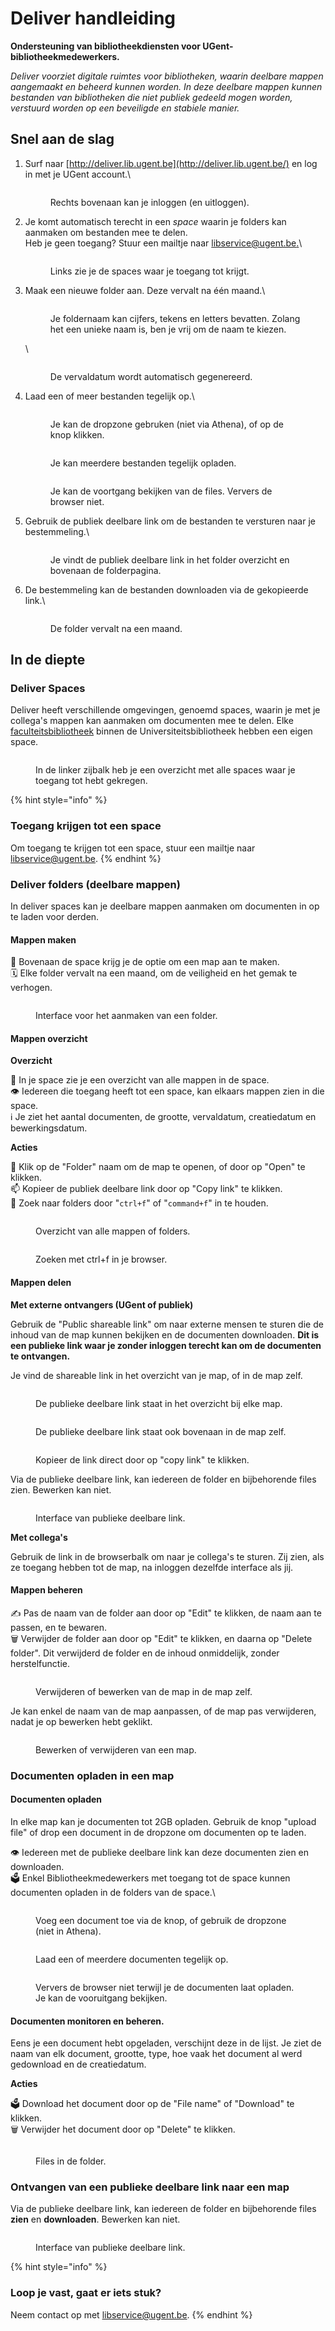 # Deliver handleiding

**Ondersteuning van bibliotheekdiensten voor UGent-bibliotheekmedewerkers.**

_Deliver voorziet digitale ruimtes voor bibliotheken, waarin deelbare mappen aangemaakt en beheerd kunnen worden. In deze deelbare mappen kunnen bestanden van bibliotheken die niet publiek gedeeld mogen worden, verstuurd worden op een beveiligde en stabiele manier._

## Snel aan de slag

1.  Surf naar [http://deliver.lib.ugent.be](http://deliver.lib.ugent.be/) en log in met je UGent account.\


    <figure><img src="../../.gitbook/assets/deliver-log-in.png" alt=""><figcaption><p>Rechts bovenaan kan je inloggen (en uitloggen).</p></figcaption></figure>
2.  Je komt automatisch terecht in een _space_ waarin je folders kan aanmaken om bestanden mee te delen. \
    Heb je geen toegang? Stuur een mailtje naar [libservice@ugent.be.](mailto:libservice@ugent.be)\


    <figure><img src="../../.gitbook/assets/deliver-space.png" alt=""><figcaption><p>Links zie je de spaces waar je toegang tot krijgt.</p></figcaption></figure>
3.  Maak een nieuwe folder aan. Deze vervalt na één maand.\


    <figure><img src="../../.gitbook/assets/deliver-3-folder.png" alt=""><figcaption><p>Je foldernaam kan cijfers, tekens en letters bevatten. Zolang het een unieke naam is, ben je vrij om de naam te kiezen.</p></figcaption></figure>

    \


    <figure><img src="../../.gitbook/assets/deliver-4-vervaldatum.png" alt=""><figcaption><p>De vervaldatum wordt automatisch gegenereerd.</p></figcaption></figure>
4.  Laad een of meer bestanden tegelijk op.\


    <figure><img src="../../.gitbook/assets/deliver-4-opladen.png" alt=""><figcaption><p>Je kan de dropzone gebruken (niet via Athena), of op de knop klikken.</p></figcaption></figure>



    <figure><img src="../../.gitbook/assets/deliver-5-opladen-files (1).png" alt=""><figcaption><p>Je kan meerdere bestanden tegelijk opladen.</p></figcaption></figure>



    <figure><img src="../../.gitbook/assets/deliver-5-opladen-voortgang.png" alt=""><figcaption><p>Je kan de voortgang bekijken van de files. Ververs de browser niet.</p></figcaption></figure>
5.  Gebruik de publiek deelbare link om de bestanden te versturen naar je bestemmeling.\


    <figure><img src="../../.gitbook/assets/deliver-6-copy (1) (1).png" alt=""><figcaption><p>Je vindt de publiek deelbare link in het folder overzicht en bovenaan de folderpagina.</p></figcaption></figure>
6.  De bestemmeling kan de bestanden downloaden via de gekopieerde link.\


    <figure><img src="../../.gitbook/assets/deliver-8-share (1).png" alt=""><figcaption><p>De folder vervalt na een maand.</p></figcaption></figure>

## In de diepte

### Deliver Spaces

Deliver heeft verschillende omgevingen, genoemd spaces, waarin je met je collega's mappen kan aanmaken om documenten mee te delen. Elke [faculteitsbibliotheek](https://lib.ugent.be/nl/libraries) binnen de Universiteitsbibliotheek hebben een eigen space.

<figure><img src="../../.gitbook/assets/deliver-2-space.png" alt=""><figcaption><p>In de linker zijbalk heb je een overzicht met alle spaces waar je toegang tot hebt gekregen.</p></figcaption></figure>

{% hint style="info" %}
### Toegang krijgen tot een space

Om toegang te krijgen tot een space, stuur een mailtje naar [libservice@ugent.be](mailto:libservice@ugent.be).
{% endhint %}

### Deliver folders (deelbare mappen)

In deliver spaces kan je deelbare mappen aanmaken om documenten in op te laden voor derden.

#### Mappen maken

📂 Bovenaan de space krijg je de optie om een map aan te maken.\
🗓️  Elke folder vervalt na een maand, om de veiligheid en het gemak te verhogen.

<figure><img src="../../.gitbook/assets/deliver-3-folder (2).png" alt=""><figcaption><p>Interface voor het aanmaken van een folder.</p></figcaption></figure>

#### Mappen overzicht

**Overzicht**

📁 In je space zie je een overzicht van alle mappen in de space.\
👁️ Iedereen die toegang heeft tot een space, kan elkaars mappen zien in die space.\
ℹ️ Je ziet het aantal documenten, de grootte, vervaldatum, creatiedatum en bewerkingsdatum.

**Acties**

📂 Klik op de "Folder" naam om de map te openen, of door op "Open" te klikken.\
📫 Kopieer de publiek deelbare link door op "Copy link" te klikken.\
🔎 Zoek naar folders door "`ctrl+f`" of "`command+f`" in te houden.

<figure><img src="../../.gitbook/assets/deliver-overview.png" alt=""><figcaption><p>Overzicht van alle mappen of folders.</p></figcaption></figure>

<figure><img src="../../.gitbook/assets/deliver-ctrl-f.png" alt=""><figcaption><p>Zoeken met ctrl+f in je browser.</p></figcaption></figure>

#### Mappen delen

**Met externe ontvangers (UGent of publiek)**

Gebruik de "Public shareable link" om naar externe mensen te sturen die de inhoud van de map kunnen bekijken en de documenten downloaden. **Dit is een publieke link waar je zonder inloggen terecht kan om de documenten te ontvangen.**

Je vind de shareable link in het overzicht van je map, of in de map zelf.

<figure><img src="../../.gitbook/assets/deliver-copy (1).png" alt=""><figcaption><p>De publieke deelbare link staat in het overzicht bij elke map.</p></figcaption></figure>

<figure><img src="../../.gitbook/assets/deliver-6-copy (1).png" alt=""><figcaption><p>De publieke deelbare link staat ook bovenaan in de map zelf.</p></figcaption></figure>

<figure><img src="../../.gitbook/assets/deliver-7-copied (2).png" alt=""><figcaption><p>Kopieer de link direct door op "copy link" te klikken.</p></figcaption></figure>

Via de publieke deelbare link, kan iedereen de folder en bijbehorende files zien. Bewerken kan niet.

<figure><img src="../../.gitbook/assets/deliver-8-share (2).png" alt=""><figcaption><p>Interface van publieke deelbare link.</p></figcaption></figure>

**Met collega's**

Gebruik de link in de browserbalk om naar je collega's te sturen. Zij zien, als ze toegang hebben tot de map, na inloggen dezelfde interface als jij.

#### Mappen beheren

✍️ Pas de naam van de folder aan door op "Edit" te klikken, de naam aan te passen, en te bewaren.\
🗑️ Verwijder de folder aan door op "Edit" te klikken, en daarna op "Delete folder". Dit verwijderd de folder en de inhoud onmiddelijk, zonder herstelfunctie.

<figure><img src="../../.gitbook/assets/deliver-edit.png" alt=""><figcaption><p>Verwijderen of bewerken van de map in de map zelf.</p></figcaption></figure>

Je kan enkel de naam van de map aanpassen, of de map pas verwijderen, nadat je op bewerken hebt geklikt.

<figure><img src="../../.gitbook/assets/Scherm­afbeelding 2023-03-08 om 12.48.08.png" alt=""><figcaption><p>Bewerken of verwijderen van een map.</p></figcaption></figure>

### Documenten opladen in een map

#### Documenten opladen

In elke map kan je documenten tot 2GB opladen. Gebruik de knop "upload file" of drop een document in de dropzone om documenten op te laden.

👁️ Iedereen met de publieke deelbare link kan deze documenten zien en downloaden.\
🗳️ Enkel Bibliotheekmedewerkers met toegang tot de space kunnen documenten opladen in de folders van de space.\


<figure><img src="../../.gitbook/assets/deliver-4-opladen (2).png" alt=""><figcaption><p>Voeg een document toe via de knop, of gebruik de dropzone (niet in Athena).</p></figcaption></figure>

<figure><img src="../../.gitbook/assets/deliver-5-opladen-files.png" alt=""><figcaption><p>Laad een of meerdere documenten tegelijk op.</p></figcaption></figure>

<figure><img src="../../.gitbook/assets/deliver-5-opladen-voortgang (1).png" alt=""><figcaption><p>Ververs de browser niet terwijl je de documenten laat opladen. Je kan de vooruitgang bekijken.</p></figcaption></figure>

#### Documenten monitoren en beheren.

Eens je een document hebt opgeladen, verschijnt deze in de lijst. Je ziet de naam van elk document, grootte, type, hoe vaak het document al werd gedownload en de creatiedatum.

**Acties**

🗳️ Download het document door op de "File name" of "Download" te klikken.\
🗑️ Verwijder het document door op "Delete" te klikken.

<figure><img src="../../.gitbook/assets/deliver-monitor.png" alt=""><figcaption><p>Files in de folder.</p></figcaption></figure>

### Ontvangen van een publieke deelbare link naar een map

Via de publieke deelbare link, kan iedereen de folder en bijbehorende files **zien** en **downloaden**. Bewerken kan niet.​

<figure><img src="../../.gitbook/assets/deliver-8-share.png" alt=""><figcaption><p>Interface van publieke deelbare link.</p></figcaption></figure>

{% hint style="info" %}
### Loop je vast, gaat er iets stuk?

Neem contact op met [libservice@ugent.be](mailto:libservice@ugent.be).
{% endhint %}
